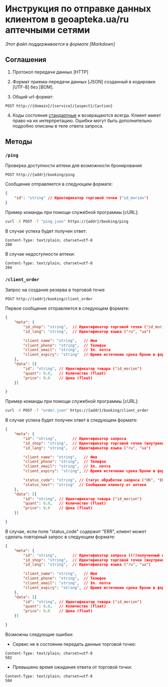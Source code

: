 # Инструкция по отправке данных клиентом в geoapteka.ua/ru аптечными сетями
*Этот файл поддерживается в формате [Markdown]*

## Соглашения
1. Протокол передачи данных [HTTP]

2. Формат приема-передачи данных [JSON] созданный в кодировке [UTF-8] без [BOM].

3. Общий url-формат:

  ```
  POST http://{domain}/{service}/{aspect}/{action}

  ```

4. Коды состояния [стандартные](http://en.wikipedia.org/wiki/List_of_HTTP_status_codes) и возвращаются всегда. Клиент имеет право на их интерпретацию. Ошибки могут быть дополнительно подробно описаны в теле ответа запроса.

## Методы

### `/ping`
Проверка доступности аптеки для возможности бронирования
```
POST http://{addr}/booking/ping
```

Сообщение отправляется в следующем формате:
```json
{
    "id": "string" // Идентификатор торговой точки ("id_morion")
}
```

Пример команды при помощи служебной программы [cURL]:
```sh
curl -X POST -T "ping.json" https://{addr}/booking/ping
```

В случае успеха будет получен ответ:
```
Content-Type: text/plain; charset=utf-8
200
```

В случае недоступности аптеки:
```
Content-Type: text/plain; charset=utf-8
204
```

### `/client_order`
Запрос на создание резерва в торговой точке
```
POST http://{addr}/booking/client_order
```

Первое сообщение отправляется в следующем формате:
```json
{
    "meta": {
        "id_shop": "string",  // Идентификатор торговой точки ("id_morion")
        "id_lang": "string",  // Идентификатор языка ("ru", "ua")

        "client_name": "string",   // Имя
        "client_phone": "string",  // Телефон
        "client_email": "string",  // Эл. почта
        "client_expiry": "string"  // Время истечение срока брони в формате RFC822
    },
    "data": [{
        "id": "string", // Идентификатор товара ("id_morion")
        "quant": 0.0,   // Количество (float)
        "price": 0.0    // Цена (float)
    }]

}
```

Пример команды при помощи служебной программы [cURL]:
```sh
curl -X POST -T "order.json" https://{addr}/booking/client_order
```

В случае успеха будет получен ответ в следующем формате:
```json
{
    "meta": {
        "id": "string",       // Идентификатор запроса
        "id_shop": "string",  // Идентификатор торговой точки (внутренний код)
        "id_lang": "string",  // Идентификатор языка ("ru", "ua")

        "client_name": "string",   // Имя
        "client_phone": "string",  // Телефон
        "client_email": "string",  // Эл. почта
        "client_expiry": "string", // Время истечение срока брони в формате RFC822

        "status_code": "string", // Статус обработки запроса ("OK", "ERR")
        "status_text": "string"  // Сообщение клиенту от аптеки
    },
    "data": [{
        "id": "string", // Идентификатор товара ("id_morion")
        "quant": 0.0,   // Количество (float)
        "price": 0.0    // Цена (float)
    }]

}
```

В случае, если поле "status_code" содержит "ERR", клиент может сделать повторный запрос в следующем формате:
```json
{
    "meta": {
        "id": "string",       // Идентификатор запроса ((!)полученный в предыдущем запросе(!))
        "id_shop": "string",  // Идентификатор торговой точки (внутренний код)
        "id_lang": "string",  // Идентификатор языка ("ru", "ua")

        "client_name": "string",   // Имя
        "client_phone": "string",  // Телефон
        "client_email": "string",  // Эл. почта
        "client_expiry": "string", // Время истечение срока брони в формате RFC822
    },
    "data": [{
        "id": "string", // Идентификатор товара ("id_morion")
        "quant": 0.0,   // Количество (float)
        "price": 0.0    // Цена (float)
    }]

}
```

Возможны следующие ошибки:
* Сервис не в состоянии передать данные торговой точке:
```
Content-Type: text/plain; charset=utf-8
502
```
* Превышено время ожидания ответа от торговой точки:
```
Content-Type: text/plain; charset=utf-8
504
```
